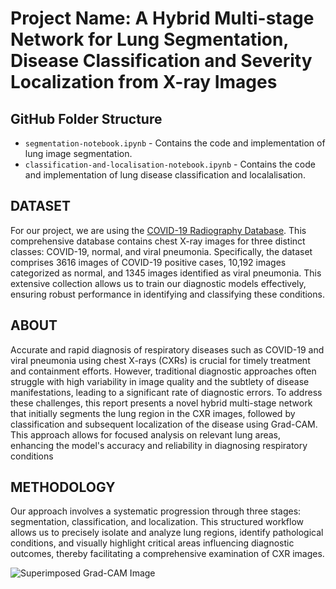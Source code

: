 # Project Name: A Hybrid Multi-stage Network for Lung Segmentation, Disease Classification and Severity Localization from X-ray Images

## GitHub Folder Structure

- `segmentation-notebook.ipynb` - Contains the code and implementation of lung image segmentation.
- `classification-and-localisation-notebook.ipynb` - Contains the code and implementation of lung disease classification and localalisation.

## DATASET

For our project, we are using the [COVID-19 Radiography Database](https://www.kaggle.com/datasets/tawsifurrahman/covid19-radiography-database). This comprehensive database contains chest X-ray images for three distinct classes: COVID-19, normal, and viral pneumonia. Specifically, the dataset comprises 3616 images of COVID-19 positive cases, 10,192 images categorized as normal, and 1345 images identified as viral pneumonia. This extensive collection allows us to train our diagnostic models effectively, ensuring robust performance in identifying and classifying these conditions.

## ABOUT
Accurate and rapid diagnosis of respiratory diseases such as COVID-19 and viral pneumonia using chest X-rays (CXRs) is crucial for timely treatment and containment efforts. However, traditional diagnostic approaches often struggle with high variability in image quality and the subtlety of disease manifestations, leading to a significant rate of diagnostic errors. To address these challenges, this report presents a novel hybrid multi-stage network that initially segments the lung region in the CXR images, followed by classification and subsequent localization of the disease using Grad-CAM. This approach allows for focused analysis on relevant lung areas, enhancing the model's accuracy and reliability in diagnosing respiratory conditions

## METHODOLOGY
Our approach involves a systematic progression through three stages: segmentation, classification, and localization. This structured workflow allows us to precisely isolate and analyze lung regions, identify pathological conditions, and visually highlight critical areas influencing diagnostic outcomes, thereby facilitating a comprehensive examination of CXR images.

![Superimposed Grad-CAM Image](Images/GradCam.png)
